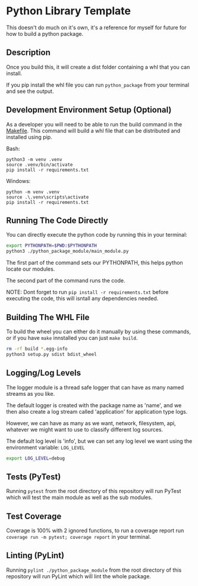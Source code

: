 # Python Library Template

This doesn't do much on it's own, it's a reference for myself for future for how to build a python package.
<br>


## Description

Once you build this, it will create a dist folder containing a whl that you can install.

If you pip install the whl file you can run `python_package` from your terminal and see the output.


## Development Environment Setup (Optional)

As a developer you will need to be able to run the build command in the [Makefile](./makefile). This command will build a whl file that can be distributed and installed using pip.

Bash:
```
python3 -m venv .venv
source .venv/bin/activate
pip install -r requirements.txt
```

Windows:
```
python -m venv .venv
source .\.venv\scripts\activate
pip install -r requirements.txt
```


## Running The Code Directly

You can directly execute the python code by running this in your terminal:

```bash
export PYTHONPATH=$PWD:$PYTHONPATH
python3 ./python_package_module/main_module.py
```

The first part of the command sets our PYTHONPATH, this helps python locate our modules.

The second part of the command runs the code.

NOTE: Dont forget to run `pip install -r requirements.txt` before executing the code, this will isntall any dependencies needed.


## Building The WHL File

To build the wheel you can either do it manually by using these commands, or if you have `make` innstalled you can just `make build`.

```bash
rm -rf build *.egg-info
python3 setup.py sdist bdist_wheel
```


## Logging/Log Levels

The logger module is a thread safe logger that can have as many named streams as you like.

The default logger is created with the package name as 'name', and we then also create a log stream called 'application' for application type logs.

However, we can have as many as we want, network, filesystem, api, whatever we might want to use to classify different log sources.

The default log level is 'info', but we can set any log level we want using the environment variable: `LOG_LEVEL`

```bash
export LOG_LEVEL=debug
```


## Tests (PyTest)

Running `pytest` from the root directory of this repository will run PyTest which will test the main module as well as the sub modules.


## Test Coverage

Coverage is 100% with 2 ignored functions, to run a coverage report run `coverage run -m pytest; coverage report` in your terminal.


## Linting (PyLint)

Running `pylint ./python_package_module` from the root directory of this repository will run PyLint which will lint the whole package.


